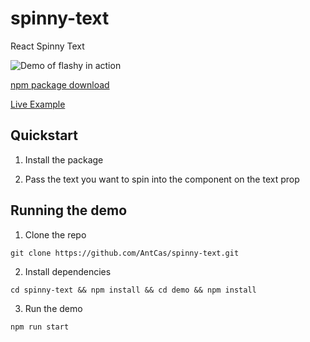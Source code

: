 # spinny-text

React Spinny Text

![Demo of flashy in action](#)

[npm package download](https://www.npmjs.com/package/spinny-text)

[Live Example](#)

## Quickstart

1. Install the package

2. Pass the text you want to spin into the component on the text prop

## Running the demo
1. Clone the repo

`git clone https://github.com/AntCas/spinny-text.git`

2. Install dependencies

`cd spinny-text && npm install && cd demo && npm install`

3. Run the demo

`npm run start`


